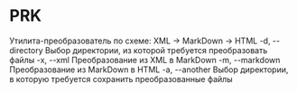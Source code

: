 # PRK
Утилита-преобразователь по схеме: XML -> MarkDown -> HTML
 -d, --directory    Выбор директории, из которой требуется преобразовать файлы
 -x, --xml          Преобразование из XML в MarkDown
 -m, --markdown     Преобразование из MarkDown в HTML
 -a, --another      Выбор директории, в которую требуется сохранить преобразованные файлы
